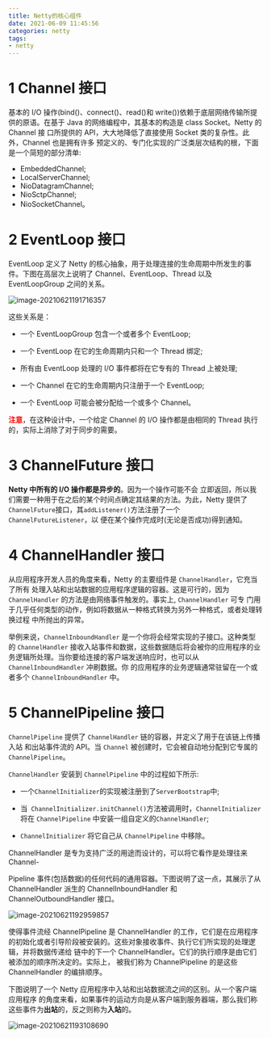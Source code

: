 ```yaml
---
title: Netty的核心组件
date: 2021-06-09 11:45:56
categories: netty
tags:
- netty
---
```


# 1 Channel 接口

基本的 I/O 操作(bind()、connect()、read()和 write())依赖于底层网络传输所提 供的原语。在基于 Java 的网络编程中，其基本的构造是 class Socket。Netty 的 Channel 接 口所提供的 API，大大地降低了直接使用 Socket 类的复杂性。此外，Channel 也是拥有许多 预定义的、专门化实现的广泛类层次结构的根，下面是一个简短的部分清单:

<!-- more -->

- EmbeddedChannel; 
- LocalServerChannel; 
- NioDatagramChannel; 
- NioSctpChannel; 
- NioSocketChannel。

# 2 EventLoop 接口

EventLoop 定义了 Netty 的核心抽象，用于处理连接的生命周期中所发生的事件。下图在高层次上说明了 Channel、EventLoop、Thread 以及 EventLoopGroup 之间的关系。

![image-20210621191716357](https://gitee.com/littlefxc/oss/raw/master/images/image-20210621191716357.png)

这些关系是：

- 一个 EventLoopGroup 包含一个或者多个 EventLoop;

- 一个 EventLoop 在它的生命周期内只和一个 Thread 绑定;

- 所有由 EventLoop 处理的 I/O 事件都将在它专有的 Thread 上被处理;

- 一个 Channel 在它的生命周期内只注册于一个 EventLoop;

- 一个 EventLoop 可能会被分配给一个或多个 Channel。 

**<font color=red>注意</font>**，在这种设计中，一个给定 Channel 的 I/O 操作都是由相同的 Thread 执行的，实际上消除了对于同步的需要。

# 3 ChannelFuture 接口

**Netty 中所有的 I/O 操作都是异步的**。因为一个操作可能不会 立即返回，所以我们需要一种用于在之后的某个时间点确定其结果的方法。为此，Netty 提供了 `ChannelFuture`接口，其`addListener()`方法注册了一个`ChannelFutureListener`，以 便在某个操作完成时(无论是否成功)得到通知。

# 4 ChannelHandler 接口

从应用程序开发人员的角度来看，Netty 的主要组件是 `ChannelHandler`，它充当了所有 处理入站和出站数据的应用程序逻辑的容器。这是可行的，因为` ChannelHandler` 的方法是由网络事件触发的。事实上, `ChannelHandler` 可专 门用于几乎任何类型的动作，例如将数据从一种格式转换为另外一种格式，或者处理转换过程 中所抛出的异常。

举例来说，`ChannelInboundHandler` 是一个你将会经常实现的子接口。这种类型的 `ChannelHandler` 接收入站事件和数据，这些数据随后将会被你的应用程序的业务逻辑所处理。当你要给连接的客户端发送响应时，也可以从 `ChannelInboundHandler` 冲刷数据。你 的应用程序的业务逻辑通常驻留在一个或者多个 `ChannelInboundHandler` 中。

# 5 ChannelPipeline 接口

`ChannelPipeline` 提供了 `ChannelHandler` 链的容器，并定义了用于在该链上传播入站 和出站事件流的 API。当 `Channel` 被创建时，它会被自动地分配到它专属的 `ChannelPipeline`。

`ChannelHandler` 安装到 `ChannelPipeline` 中的过程如下所示: 

- 一个`ChannelInitializer`的实现被注册到了`ServerBootstrap`中;

- 当` ChannelInitializer.initChannel()`方法被调用时，`ChannelInitializer`将在 `ChannelPipeline` 中安装一组自定义的`ChannelHandler`; 
- `ChannelInitializer` 将它自己从 `ChannelPipeline` 中移除。

ChannelHandler 是专为支持广泛的用途而设计的，可以将它看作是处理往来 Channel-

Pipeline 事件(包括数据)的任何代码的通用容器。下图说明了这一点，其展示了从 ChannelHandler 派生的 ChannelInboundHandler 和 ChannelOutboundHandler 接口。

![image-20210621192959857](https://gitee.com/littlefxc/oss/raw/master/images/image-20210621192959857.png)

使得事件流经 ChannelPipeline 是 ChannelHandler 的工作，它们是在应用程序的初始化或者引导阶段被安装的。这些对象接收事件、执行它们所实现的处理逻辑，并将数据传递给 链中的下一个 ChannelHandler。它们的执行顺序是由它们被添加的顺序所决定的。实际上， 被我们称为 ChannelPipeline 的是这些 ChannelHandler 的编排顺序。

下图说明了一个 Netty 应用程序中入站和出站数据流之间的区别。从一个客户端应用程序 的角度来看，如果事件的运动方向是从客户端到服务器端，那么我们称这些事件为**出站**的，反之则称为**入站**的。

![image-20210621193108690](https://gitee.com/littlefxc/oss/raw/master/images/image-20210621193108690.png)

